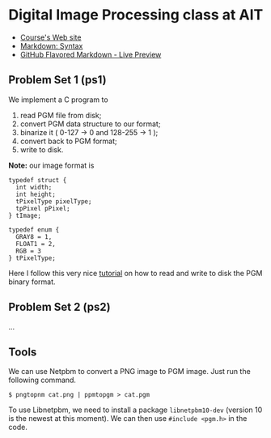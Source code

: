# Digital Image Processing class at AIT

- [Course's Web site](http://vgl-ait.org/cis/courses/59)
- [Markdown: Syntax](http://daringfireball.net/projects/markdown/syntax)
- [GitHub Flavored Markdown - Live Preview](http://tmpvar.com/markdown.html)

## Problem Set 1 (ps1)

We implement a C program to

1. read PGM file from disk;
2. convert PGM data structure to our format;
3. binarize it ( 0-127 -> 0 and 128-255 -> 1 );
4. convert back to PGM format;
5. write to disk.

**Note:** our image format is 

    typedef struct {
      int width;
      int height;
      tPixelType pixelType;
      tpPixel pPixel;
    } tImage;

    typedef enum {
      GRAY8 = 1, 
      FLOAT1 = 2, 
      RGB = 3
    } tPixelType;

Here I follow this very nice [tutorial](http://www.chasanc.com/index.php/Coding/PGM-Image-Format.html) on how to read and write to disk the PGM binary format.

## Problem Set 2 (ps2) 

...

## Tools 
We can use Netpbm to convert a PNG image to PGM image. Just run the following command.

    $ pngtopnm cat.png | ppmtopgm > cat.pgm

To use Libnetpbm, we need to install a package `libnetpbm10-dev` 
(version 10 is the newest at this moment). We can then use `#include <pgm.h>` 
in the code. 


